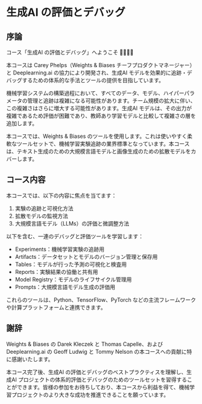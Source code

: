 # 生成AI の評価とデバッグ

## 序論

コース「生成AI の評価とデバッグ」へようこそ 👏🏻👏🏻

本コースは Carey Phelps（Weights & Biases チーフプロダクトマネージャー）と Deeplearning.ai の協力により開発され、生成AI モデルを効果的に追跡・デバッグするための体系的な手法とツールの提供を目指しています。

機械学習システムの構築過程において、すべてのデータ、モデル、ハイパーパラメータの管理と追跡は複雑になる可能性があります。チーム規模の拡大に伴い、この複雑さはさらに増大する可能性があります。生成AI モデルは、その出力が複雑であるため評価が困難であり、教師あり学習モデルと比較して複雑さの層を追加します。

本コースでは、Weights & Biases のツールを使用します。これは使いやすく柔軟なツールセットで、機械学習実験追跡の業界標準となっています。本コースは、テキスト生成のための大規模言語モデルと画像生成のための拡散モデルをカバーします。


## コース内容

本コースでは、以下の内容に焦点を当てます：

1. 実験の追跡と可視化方法
2. 拡散モデルの監視方法
3. 大規模言語モデル（LLMs）の評価と微調整方法

以下を含む、一連のデバッグと評価ツールを学習します：

- Experiments：機械学習実験の追跡用
- Artifacts：データセットとモデルのバージョン管理と保存用
- Tables：モデルが行った予測の可視化と検査用
- Reports：実験結果の協働と共有用
- Model Registry：モデルのライフサイクル管理用
- Prompts：大規模言語モデル生成の評価用

これらのツールは、Python、TensorFlow、PyTorch などの主流フレームワークや計算プラットフォームと連携できます。

## 謝辞

Weights & Biases の Darek Kleczek と Thomas Capelle、および Deeplearning.ai の Geoff Ludwig と Tommy Nelson の本コースへの貢献に特に感謝いたします。

本コース完了後、生成AI の評価とデバッグのベストプラクティスを理解し、生成AI プロジェクトの体系的評価とデバッグのためのツールセットを習得することができます。皆様の参加をお待ちしており、本コースから利益を得て、機械学習プロジェクトのより大きな成功を推進できることを願っています。